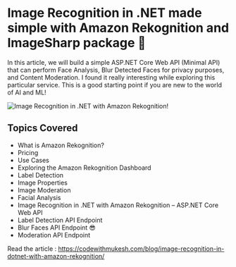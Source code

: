 # Image Recognition in .NET made simple with Amazon Rekognition and ImageSharp package 🚀

In this article, we will build a simple ASP.NET Core Web API (Minimal API) that can perform Face Analysis, Blur Detected Faces for privacy purposes, and Content Moderation. I found it really interesting while exploring this particular service. This is a good starting point if you are new to the world of AI and ML!

![Image Recognition in .NET with Amazon Rekognition!](https://codewithmukesh.com/wp-content/uploads/2023/09/Image-Recognition-in-.NET-with-Amazon-Rekognition.png)

## Topics Covered

- What is Amazon Rekognition?
- Pricing
- Use Cases
- Exploring the Amazon Rekognition Dashboard
- Label Detection
- Image Properties
- Image Moderation
- Facial Analysis
- Image Recognition in .NET with Amazon Rekognition – ASP.NET Core Web API
- Label Detection API Endpoint
- Blur Faces API Endpoint 😎
- Moderation API Endpoint

Read the article : https://codewithmukesh.com/blog/image-recognition-in-dotnet-with-amazon-rekognition/
